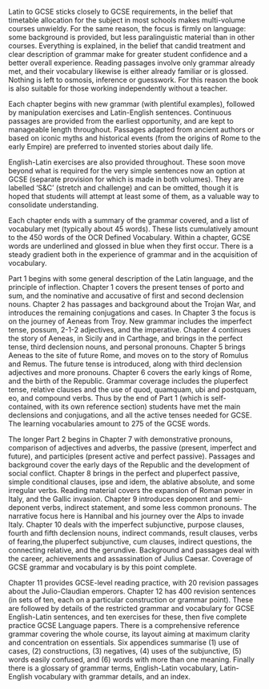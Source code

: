 Latin to GCSE sticks closely to GCSE requirements, in the belief that timetable allocation for the subject in most schools makes multi-volume courses unwieldy. For the same reason, the focus is firmly on language: some background is provided, but less paralinguistic material than in other courses. Everything is explained, in the belief that candid treatment and clear description of grammar make for greater student confidence and a better overall experience. Reading passages involve only grammar already met, and their vocabulary likewise is either already familiar or is glossed. Nothing is left to osmosis, inference or guesswork. For this reason the book is also suitable for those working independently without a teacher.  

Each chapter begins with new grammar (with plentiful examples), followed by manipulation exercises and Latin-English sentences. Continuous passages are provided from the earliest opportunity, and are kept to manageable length throughout. Passages adapted from ancient authors or based on iconic myths and historical events (from the origins of Rome to the early Empire) are preferred to invented stories about daily life.  

English-Latin exercises are also provided throughout. These soon move beyond what is required for the very simple sentences now an option at GCSE (separate provision for which is made in both volumes). They are labelled ‘S&C’ (stretch and challenge) and can be omitted, though it is hoped that students will attempt at least some of them, as a valuable way to consolidate understanding.  

Each chapter ends with a summary of the grammar covered, and a list of vocabulary met (typically about 45 words). These lists cumulatively amount to the 450 words of the OCR Defined Vocabulary. Within a chapter, GCSE words are underlined and glossed in blue when they first occur. There is a steady gradient both in the experience of grammar and in the acquisition of vocabulary.  

Part 1 begins with some general description of the Latin language, and the principle of inflection. Chapter 1 covers the present tenses of porto and sum, and the nominative and accusative of first and second declension nouns. Chapter 2 has passages and background about the Trojan War, and introduces the remaining conjugations and cases. In Chapter 3 the focus is on the journey of Aeneas from Troy. New grammar includes the imperfect tense, possum, 2-1-2 adjectives, and the imperative. Chapter 4 continues the story of Aeneas, in Sicily and in Carthage, and brings in the perfect tense, third declension nouns, and personal pronouns. Chapter 5 brings Aeneas to the site of future Rome, and moves on to the story of Romulus and Remus. The future tense is introduced, along with third declension adjectives and more pronouns. Chapter 6 covers the early kings of Rome, and the birth of the Republic. Grammar coverage includes the pluperfect tense, relative clauses and the use of quod, quamquam, ubi and postquam, eo, and compound verbs. Thus by the end of Part 1 (which is self-contained, with its own reference section) students have met the main declensions and conjugations, and all the active tenses needed for GCSE. The learning vocabularies amount to 275 of the GCSE words.  

The longer Part 2 begins in Chapter 7 with demonstrative pronouns, comparison of adjectives and adverbs, the passive (present, imperfect and future), and participles (present active and perfect passive). Passages and background cover the early days of the Republic and the development of social conflict. Chapter 8 brings in the perfect and pluperfect passive, simple conditional clauses, ipse and idem, the ablative absolute, and some irregular verbs. Reading material covers the expansion of Roman power in Italy, and the Gallic invasion. Chapter 9 introduces deponent and semi-deponent verbs, indirect statement, and some less common pronouns. The narrative focus here is Hannibal and his journey over the Alps to invade Italy. Chapter 10 deals with the imperfect subjunctive, purpose clauses, fourth and fifth declension nouns, indirect commands, result clauses, verbs of fearing,the pluperfect subjunctive, cum clauses, indirect questions, the connecting relative, and the gerundive. Background and passages deal with the career, achievements and assassination of Julius Caesar. Coverage of GCSE grammar and vocabulary is by this point complete.  

Chapter 11 provides GCSE-level reading practice, with 20 revision passages about the Julio-Claudian emperors. Chapter 12 has 400 revision sentences (in sets of ten, each on a particular construction or grammar point). These are followed by details of the restricted grammar and vocabulary for GCSE English-Latin sentences, and ten exercises for these, then five complete practice GCSE Language papers. There is a comprehensive reference grammar covering the whole course, its layout aiming at maximum clarity and concentration on essentials. Six appendices summarise (1) use of cases, (2) constructions, (3) negatives, (4) uses of the subjunctive, (5) words easily confused, and (6) words with more than one meaning. Finally there is a glossary of grammar terms, English-Latin vocabulary, Latin-English vocabulary with grammar details, and an index.  
